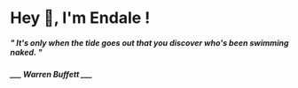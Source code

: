 <h1 title="head"> Hey 👋, I'm Endale !</h1>

**<h5><i>" It's only when the tide goes out that you discover who's been swimming naked. "</i></h5>**

*<b>___ Warren Buffett ___</b>*
